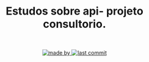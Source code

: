 <div align="center">
	<h1>Estudos sobre api- projeto consultorio.</h1>
	<br>
	<p align="center">
		<a href="https://www.linkedin.com/in/jairosilva1a/">
		  <img alt="made by" src="https://img.shields.io/badge/made%20by-Jairo%20Junior-orange">
		</a>
		<a href="https://github.com/usrjair0/api_consultorio_JNMoura/commits/main/">
		  <img alt="last commit" src="https://img.shields.io/github/last-commit/usrjair0/usrjair0">
		</a>
	</p>
</div>


